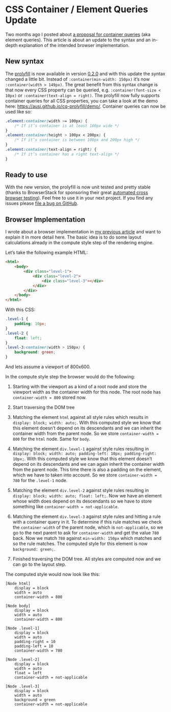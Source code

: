 # CSS Container / Element Queries Update

Two months ago I posted about [a proposal for container queries](/css-container-queries) (aka element queries). This article is about an update to the syntax and an in-depth explanation of the intended browser implementation.


## New syntax

The [prolyfill](https://github.com/ausi/cq-prolyfill) is now available in version [0.2.0](https://github.com/ausi/cq-prolyfill/releases/tag/v0.2.0) and with this update the syntax changed a little bit. Instead of `:container(min-width: 150px)` it’s now `:container(width > 149px)`. The great benefit from this syntax change is that now every CSS property can be queried, e.g. `:container(font-size < 10px)` or `:container(text-align = right)`. The prolyfill now fully supports container queries for all CSS properties, you can take a look at the demo here: <https://ausi.github.io/cq-prolyfill/demo/>. Container queries can now be used like so:

```css
.element:container(width >= 100px) {
	/* If it’s container is at least 100px wide */
}
.element:container(height > 100px < 200px) {
	/* If it’s container is between 100px and 200px high */
}
.element:container(text-align = right) {
	/* If it’s container has a right text-align */
}
```

## Ready to use

With the new version, the prolyfill is now unit tested and pretty stable (thanks to BrowserStack for sponsoring their great [automated cross browser testing](https://www.browserstack.com/automate)). Feel free to use it in your next project. If you find any issues please [file a bug on GitHub](https://github.com/ausi/cq-prolyfill/issues).

## Browser Implementation

I wrote about a browser implementation in [my previous article](/css-container-queries#possible-browser-implementation) and want to explain it in more detail here. The basic idea is to do some layout calculations already in the compute style step of the rendering engine.

Let’s take the following example HTML:

```html
<html>
	<body>
		<div class="level-1">
			<div class="level-2">
				<div class="level-3"></div>
			</div>
		</div>
	</body>
</html>
```

With this CSS:

```css
.level-1 {
    padding: 10px;
}
.level-2 {
    float: left;
}
.level-3:container(width > 150px) {
    background: green;
}
```

And lets assume a viewport of 800x600.

In the compute style step the browser would do the following:

1. Starting with the viewport as a kind of a root node and store the viewport width as the container width for this node. The root node has `container-width = 800` stored now.

2. Start traversing the DOM tree

3. Matching the element `html` against all style rules which results in `display: block; width: auto;`. With this computed style we know that this element doesn’t depend on its descendants and we can inherit the container width from the parent node. So we store `container-width = 800` for the `html` node. Same for `body`.

4. Matching the element `div.level-1` against style rules resulting in `display: block; width: auto; padding-left: 10px; padding-right: 10px;`. With this computed style we know that this element doesn’t depend on its descendants and we can again inherit the container width from the parent node. This time there is also a padding on the element, which we have to taken into account. So we store `container-width = 780` for the `.level-1` node.

5. Matching the element `div.level-2` against style rules resulting in `display: block; width: auto; float: left;`. Now we have an element whose width does depend on its descendants so we have to store something like `container-width = not-applicable`.

6. Matching the element `div.level-3` against style rules and hitting a rule with a container query in it. To determine if this rule matches we check the `container-width` of the parent node, which is `not-applicable`, so we go to the next parent to ask for `container-width` and get the value `780` back. Now we match `780` against `min-width: 150px` which matches and so the rule matches. The computed style for this element is now `background: green;`.

7. Finished traversing the DOM tree. All styles are computed now and we can go to the layout step.

The computed style would now look like this:

```
[Node html]
	display = block
	width = auto
	container-width = 800

[Node body]
	display = block
	width = auto
	container-width = 800

[Node .level-1]
	display = block
	width = auto
	padding-right = 10
	padding-left = 10
	container-width = 780

[Node .level-2]
	display = block
	width = auto
	float = left
	container-width = not-applicable

[Node .level-3]
	display = block
	width = auto
	background = green
	container-width = not-applicable
```
